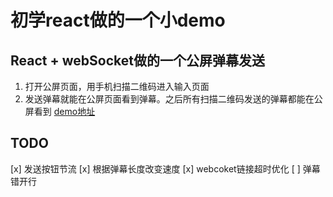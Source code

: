 # 初学react做的一个小demo
## React + webSocket做的一个公屏弹幕发送
1.	打开公屏页面，用手机扫描二维码进入输入页面
2.	发送弹幕就能在公屏页面看到弹幕。之后所有扫描二维码发送的弹幕都能在公屏看到
[demo地址](http://lppwork.cn:8080/enter_and_room)

## TODO
[x] 发送按钮节流
[x] 根据弹幕长度改变速度
[x] webcoket链接超时优化
[ ] 弹幕错开行